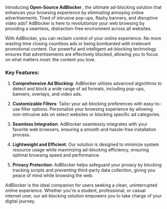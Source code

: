 <p>Introducing <strong>Open-Source </strong><strong>AdBlocker </strong>, the ultimate ad-blocking solution that enhances your browsing experience by eliminating annoying online advertisements. Tired of intrusive pop-ups, flashy banners, and disruptive video ads? AdBlocker is here to revolutionize your web browsing by providing a seamless, distraction-free environment across all websites.</p>
<p>With AdBlocker, you can reclaim control of your online experience. No more wasting time closing countless ads or being bombarded with irrelevant promotional content. Our powerful and intelligent ad-blocking technology ensures that advertisements are effectively blocked, allowing you to focus on what matters most: the content you love.</p>
<h3>Key Features:</h3>
<ol>
    <li>
        <p><strong>Comprehensive Ad Blocking</strong>: AdBlocker utilizes advanced algorithms to detect and block a wide range of ad formats, including pop-ups, banners, overlays, and video ads.</p>
    </li>
    <li>
        <p><strong>Customizable Filters</strong>: Tailor your ad-blocking preferences with easy-to-use filter options. Personalize your browsing experience by allowing non-intrusive ads on select websites or blocking specific ad categories.</p>
    </li>
    <li>
        <p><strong>Seamless Integration</strong>: AdBlocker seamlessly integrates with your favorite web browsers, ensuring a smooth and hassle-free installation process.</p>
    </li>
    <li>
        <p><strong>Lightweight and Efficient</strong>: Our solution is designed to minimize system resource usage while maximizing ad-blocking efficiency, ensuring optimal browsing speed and performance.</p>
    </li>
    <li>
        <p><strong>Privacy Protection</strong>: AdBlocker helps safeguard your privacy by blocking tracking scripts and preventing third-party data collection, giving you peace of mind while browsing the web.</p>
    </li>
</ol>
<p>AdBlocker is the ideal companion for users seeking a clean, uninterrupted online experience. Whether you&apos;re a student, professional, or casual internet user, our ad-blocking solution empowers you to take charge of your digital journey.</p>
